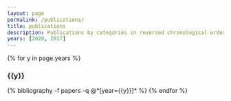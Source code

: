 ```yaml
---
layout: page
permalink: /publications/
title: publications
description: Publications by categories in reversed chronological order. * denotes alphabetical ordering.
years: [2020, 2017]
---
```


{% for y in page.years %}
  <h3 class="year">{{y}}</h3>
  {% bibliography -f papers -q @*[year={{y}}]* %}
{% endfor %}
